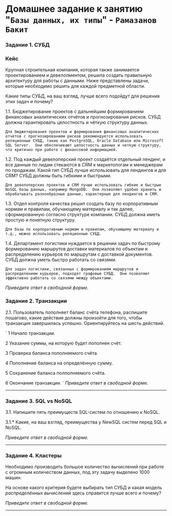 # Домашнее задание к занятию "`Базы данных, их типы`" - `Рамазанов Бакит`


### Задание 1. СУБД
### Кейс
Крупная строительная компания, которая также занимается проектированием и девелопментом, решила создать 
правильную архитектуру для работы с данными. Ниже представлены задачи, которые необходимо решить для
каждой предметной области. 

Какие типы СУБД, на ваш взгляд, лучше всего подойдут для решения этих задач и почему? 
 
1.1. Бюджетирование проектов с дальнейшим формированием финансовых аналитических отчётов и прогнозирования рисков.
СУБД должна гарантировать целостность и чёткую структуру данных.

`Для бюджетирования проектов и формирования финансовых аналитических отчетов с прогнозированием рисков рекомендуется использовать реляционные СУБД, такие как PostgreSQL, Oracle Database или Microsoft SQL Server. 
Они обеспечивают целостность данных и четкую структуру, что критично при работе с финансовой информацией.`

1.2. Под каждый девелоперский проект создаётся отдельный лендинг, и все данные по лидам стекаются в CRM к 
маркетологам и менеджерам по продажам. Какой тип СУБД лучше использовать для лендингов и для CRM? 
СУБД должны быть гибкими и быстрыми.

`Для девелоперских проектов и CRM лучше использовать гибкие и быстрые NoSQL базы данных, например MongoDB. 
Они позволяют удобно хранить и обрабатывать разнообразные данные, характерные для лендингов и CRM.`

1.3. Отдел контроля качества решил создать базу по корпоративным нормам и правилам, обучающему материалу 
и так далее, сформированную согласно структуре компании. СУБД должна иметь простую и понятную структуру.

`Для базы по корпоративным нормам и правилам, обучающему материалу и т.д., можно использовать реляционные СУБД.`

1.4. Департамент логистики нуждается в решении задач по быстрому формированию маршрутов доставки материалов 
по объектам и распределению курьеров по маршрутам с доставкой документов. СУБД должна уметь быстро работать
со связями.

`Для задач логистики, связанных с формированием маршрутов и распределением курьеров, подходят графовые СУБД. 
Они позволяют эффективно работать со связями между объектами.`

*Приведите ответ в свободной форме.*

### Задание 2. Транзакции

2.1. Пользователь пополняет баланс счёта телефона, распишите пошагово, какие действия должны произойти для того, чтобы 
транзакция завершилась успешно. Ориентируйтесь на шесть действий.

`
1 Начало транзакции.

2 Указание суммы, на которую будет пополнен счёт.

3 Проверка баланса пополняемого счёта.

4 Пополнение баланса на определённую сумму.

5 Сохранение баланса полполняемого счёта.

6 Окончание транзакции.
`
*Приведите ответ в свободной форме.*

---

### Задание 3. SQL vs NoSQL
3.1. Напишите пять преимуществ SQL-систем по отношению к NoSQL. 

3.1.* Какие, на ваш взгляд, преимущества у NewSQL систем перед SQL и NoSQL.

*Приведите ответ в свободной форме.*

---

### Задание 4. Кластеры
Необходимо производить большое количество вычислений при работе с огромным количеством данных, под эту задачу 
выделено 1000 машин. 

На основе какого критерия будете выбирать тип СУБД и какая модель *распределённых вычислений* 
здесь справится лучше всего и почему?

*Приведите ответ в свободной форме.*

---
